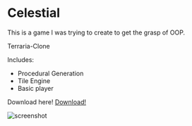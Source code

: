 # Celestial
This is a game I was trying to create to get the grasp of OOP.

Terraria-Clone
	
Includes:
- Procedural Generation
- Tile Engine
- Basic player


Download here!
[Download!](https://www.dropbox.com/s/u72tm1exbs3vqzn/Celestial.jar?dl=0)

![screenshot](http://i.imgur.com/JdfFRCM.png)
